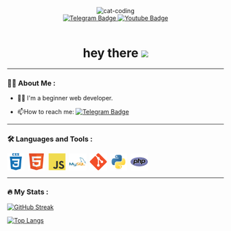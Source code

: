 <div align="center">
  <div id="header">
    <img src="https://media.giphy.com/media/v1.Y2lkPTc5MGI3NjExNzBjNjA1YmFjMTBlM2NmYjExYzY0ZDY0MzY4MTEwZjk1N2Y4ZDk5NiZlcD12MV9pbnRlcm5hbF9naWZzX2dpZklkJmN0PWc/3oKIPnAiaMCws8nOsE/giphy.gif" alt="cat-coding" width="200"/>
  </div>
  <div id="badges">
    <a href="https://t.me/+79670799506">
      <img src="https://img.shields.io/badge/telegram-blue?logo=telegram&logoColor=white&style=for-the-badge" alt="Telegram Badge"/>
    </a>
    <a href="mailto:tulpansik@mail.ru">
      <img src="https://img.shields.io/badge/@email-black?logoColor=white&style=for-the-badge" alt="Youtube Badge"/>
    </a>
  </div>
  <img src="https://komarev.com/ghpvc/?username=EvgeniiyaR&style=flat-square&color=blue" alt=""/>
  <h1>
    hey there
    <img src="https://media.giphy.com/media/hvRJCLFzcasrR4ia7z/giphy.gif" width="30px"/>
  </h1>
</div>

---

### :woman_technologist: About Me :

- :woman_student: I'm a beginner web developer.

- :mailbox:How to reach me: [![Telegram Badge](https://img.shields.io/badge/telegram-blue?logo=telegram&logoColor=white&style=flat)](https://t.me/+79670799506)

---

### :hammer_and_wrench: Languages and Tools :


<div>
  <img src="https://github.com/devicons/devicon/blob/master/icons/css3/css3-plain-wordmark.svg"  title="CSS3" alt="CSS" width="40" height="40"/>&nbsp;
  <img src="https://github.com/devicons/devicon/blob/master/icons/html5/html5-original.svg" title="HTML5" alt="HTML" width="40" height="40"/>&nbsp;
  <img src="https://github.com/devicons/devicon/blob/master/icons/javascript/javascript-original.svg" title="JavaScript" alt="JavaScript" width="40" height="40"/>&nbsp;
  <img src="https://github.com/devicons/devicon/blob/master/icons/mysql/mysql-original-wordmark.svg" title="MySQL"  alt="MySQL" width="40" height="40"/>&nbsp;
  <img src="https://github.com/devicons/devicon/blob/master/icons/git/git-original.svg" title="Git" **alt="Git" width="40" height="40"/>&nbsp;
  <img src="https://github.com/devicons/devicon/blob/master/icons/python/python-original.svg" title="Python" **alt="Python" width="40" height="40"/>&nbsp;
  <img src="https://github.com/devicons/devicon/blob/master/icons/php/php-original.svg" title="PHP" **alt="PHP" width="40" height="40"/>&nbsp;
</div>

---

### :fire: My Stats :


[![GitHub Streak](http://github-readme-streak-stats.herokuapp.com?user=EvgeniiyaR&theme=transparent&border_radius=&mode=weekly)](https://git.io/streak-stats)

[![Top Langs](https://github-readme-stats.vercel.app/api/top-langs/?username=EvgeniiyaR&layout=compact&theme=transparent)](https://github.com/anuraghazra/github-readme-stats)
